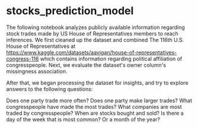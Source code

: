 # stocks_prediction_model

The following notebook analyzes publicly available information regarding stock trades made by US House of Representatives members to reach inferences. We first cleaned up the dataset and combined The 116th U.S. House of Representatives at https://www.kaggle.com/datasets/aavigan/house-of-representatives-congress-116 which contains information regarding political affiliation of congresspeople. Next, we evaluate the dataset's owner column's missingness association.

After that, we began processing the dataset for insights, and try to explore answers to the following questions:

Does one party trade more often?
Does one party make larger trades?
What congresspeople have made the most trades?
What companies are most traded by congresspeople?
When are stocks bought and sold? Is there a day of the week that is most common? Or a month of the year?

